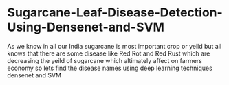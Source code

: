 # Sugarcane-Leaf-Disease-Detection-Using-Densenet-and-SVM
As we know in all our India sugarcane is most important crop or yeild but all knows that there are some disease  like Red Rot and Red Rust which are decreasing the yeild of sugarcane which altimately affect on farmers economy so lets find the disease names using deep learning techniques densenet and SVM  
